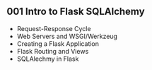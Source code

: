 ## 001 Intro to Flask SQLAlchemy
* Request-Response Cycle
* Web Servers and WSGI/Werkzeug
* Creating a Flask Application
* Flask Routing and Views
* SQLAlechmy in Flask

